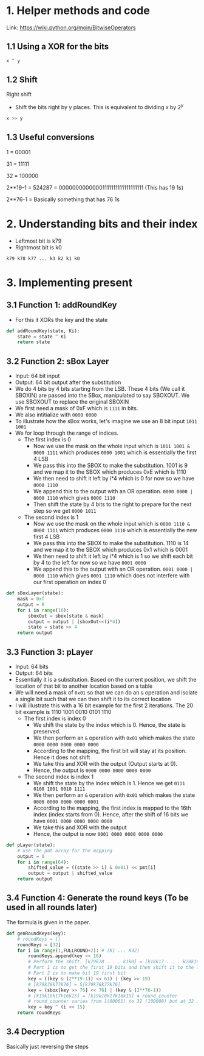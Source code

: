 # 1. Helper methods and code

Link: https://wiki.python.org/moin/BitwiseOperators

## 1.1 Using a XOR for the bits

```python
x ^ y
```

## 1.2 Shift 

Right shift

- Shift the bits right by y places. This is equivalent to dividing x by 2<sup>y</sup>

```python
x >> y
```

## 1.3 Useful conversions

1 = 00001

31 = 11111

32 = 100000

2**19-1 = 524287 = 00000000000001111111111111111111 (This has 19 1s)

2**76-1 = Basically something that has 76 1s

# 2. Understanding bits and their index

- Leftmost bit is k79
- Rightmost bit is k0

```
k79 k78 k77 ... k3 k2 k1 k0 
```



# 3. Implementing present

## 3.1 Function 1: addRoundKey

- For this it XORs the key and the state 

```python
def addRoundKey(state, Ki):
    state = state ^ Ki
    return state
```

## 3.2 Function 2: sBox Layer

- Input: 64 bit input
- Output: 64 bit output after the substitution
- We do 4 bits by 4 bits starting from the LSB. These 4 bits (We call it SBOXIN) are passed into the SBox, manipulated to say SBOXOUT. We use SBOXOUT to replace the original SBOXIN
- We first need a mask of 0xF which is `1111` in bits. 
- We also intitialize with `0000 0000`
- To illustrate how the sBox works, let's imagine we use an 8 bit input `1011 1001`
- We for loop through the range of indices. 
  - The first index is 0
    - Now we use the mask on the whole input which is `1011 1001 & 0000 1111` which produces `0000 1001` which is essentially the first 4 LSB
    - We pass this into the SBOX to make the substitution. 1001 is 9 and we map it to the SBOX which produces 0xE which is 1110
    - We then need to shift it left by i*4 which is 0 for now so we have `0000 1110` 
    - We append this to the output with an OR operation. `0000 0000 | 0000 1110` which gives `0000 1110`
    - Then shift the state by 4 bits to the right to prepare for the next step so we get `0000 1011`
  - The second index is 1
    - Now we use the mask on the whole input which is `0000 1110 & 0000 1111` which produces `0000 1110` which is essentially the new first 4 LSB
    - We pass this into the SBOX to make the substitution. 1110 is 14 and we map it to the SBOX which produces 0x1 which is 0001
    - We then need to shift it left by i*4 which is 1 so we shift each bit by 4 to the left for now so we have `0001 0000` 
    - We append this to the output with an OR operation. `0001 0000 | 0000 1110` which gives `0001 1110` which does not interfere with our first operation on index 0

```python
def sBoxLayer(state):
    mask = 0xf
    output = 0
    for i in range(16):
        sboxOut = sbox[state & mask]
        output = output | (sboxOut<<(i*4))
        state = state >> 4
    return output
```

## 3.3 Function 3: pLayer

- Input: 64 bits
- Output: 64 bits
- Essentially it is a substitution. Based on the current position, we shift the location of that bit to another location based on a table
- We will need a mask of `0x01` so that we can do an `&` operation and isolate a single bit such that we can then shift it to its correct location
- I will illustrate this with a 16 bit example for the first 2 iterations. The 20 bit example is 1110 1001 0010 0101 1110
  - The first index is index 0
    - We shift the state by the index which is 0. Hence, the state is preserved. 
    - We then perform an `&` operation with `0x01` which makes the state `0000 0000 0000 0000 0000`
    - According to the mapping, the first bit will stay at its position. Hence it does not shift
    - We take this and XOR with the output (Output starts at 0).
    - Hence, the output is `0000 0000 0000 0000 0000`
  - The second index is index 1
    - We shift the state by the index which is 1. Hence we get `0111 0100 1001 0010 1111`
    - We then perform an `&` operation with `0x01` which makes the state `0000 0000 0000 0000 0001`
    - According to the mapping, the first index is mapped to the 16th index (index starts from 0). Hence, after the shift of 16 bits we have  `0001 0000 0000 0000 0000`
    - We take this and XOR with the output 
    - Hence, the output is now `0001 0000 0000 0000 0000`

```python
def pLayer(state):
    # use the pmt array for the mapping
    output = 0
    for i in range(64):
        shifted_value = ((state >> i) & 0x01) << pmt[i]
        output = output | shifted_value
    return output
```

## 3.4 Function 4: Generate the round keys (To be used in all rounds later)

The formula is given in the paper.

```python
def genRoundKeys(key):
    # roundKeys = []
    roundKeys = [32]
    for i in range(1,FULLROUND+2): # (K1 ... K32)
        roundKeys.append(key >> 16)
        # Perform the shift. [k79k78 . . . k1k0] = [k18k17 . . . k20k19]
        # Part 1 is to get the first 19 bits and then shift it to the left. 
        # Part 2 is to make bit 19 first bit
        key = ((key & (2**19-1)) << 61) | (key >> 19)
        # [k79k78k77k76] = S[k79k78k77k76]
        key = (sbox[key >> 76] << 76) | (key & (2**76-1))
        # [k19k18k17k16k15] = [k19k18k17k16k15] ⊕ round_counter
        # round_counter varies from 1(00001) to 32 (100000) but at 32 it doesn't flow back to affect anything
        key = key ^ (i << 15)
    return roundKeys
```

## 3.4 Decryption

Basically just reversing the steps



